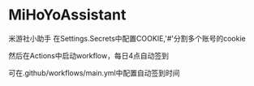# MiHoYoAssistant
米游社小助手
在Settings.Secrets中配置COOKIE,'#'分割多个账号的cookie

然后在Actions中启动workflow，每日4点自动签到

可在.github/workflows/main.yml中配置自动签到时间
